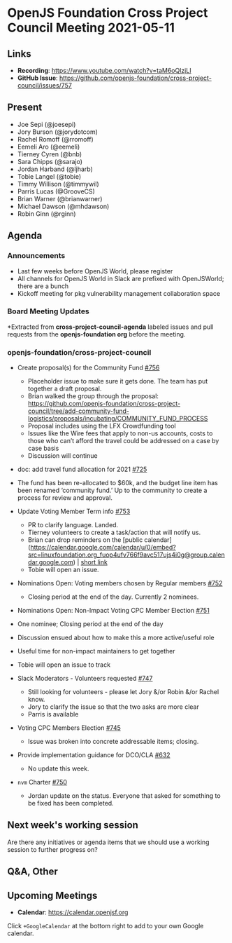 # OpenJS Foundation Cross Project Council Meeting 2021-05-11

## Links

* **Recording**: https://www.youtube.com/watch?v=taM6oQlzjLI
* **GitHub Issue**: https://github.com/openjs-foundation/cross-project-council/issues/757

## Present

* Joe Sepi (@joesepi)
* Jory Burson (@jorydotcom)
* Rachel Romoff (@rromoff)
* Eemeli Aro (@eemeli)
* Tierney Cyren (@bnb)
* Sara Chipps (@sarajo)
* Jordan Harband (@ljharb)
* Tobie Langel (@tobie)
* Timmy Willison (@timmywil)
* Parris Lucas (@GrooveCS)
* Brian Warner (@brianwarner)
* Michael Dawson (@mhdawson)
* Robin Ginn (@rginn)

## Agenda

### Announcements

* Last few weeks before OpenJS World, please register
* All channels for OpenJS World in Slack are prefixed with OpenJSWorld; there are a bunch
* Kickoff meeting for pkg vulnerability management collaboration space 

### Board Meeting Updates

*Extracted from **cross-project-council-agenda** labeled issues and pull requests from the **openjs-foundation org** before the meeting.

### openjs-foundation/cross-project-council

* Create proposal(s) for the Community Fund [#756](https://github.com/openjs-foundation/cross-project-council/issues/756)
  * Placeholder issue to make sure it gets done. The team has put together a draft proposal. 
  * Brian walked the group through the proposal: https://github.com/openjs-foundation/cross-project-council/tree/add-community-fund-logistics/proposals/incubating/COMMUNITY_FUND_PROCESS
  * Proposal includes using the LFX Crowdfunding tool
  * Issues like the Wire fees that apply to non-us accounts, costs to those who can’t afford the travel could be addressed on a case by case basis
  * Discussion will continue

* doc: add travel fund allocation for 2021 [#725](https://github.com/openjs-foundation/cross-project-council/pull/725)

* The fund has been re-allocated to $60k, and the budget line item has been renamed ‘community fund.’ Up to the community to create a process for review and approval. 

* Update Voting Member Term info [#753](https://github.com/openjs-foundation/cross-project-council/pull/753)
  * PR to clarify language. Landed.
  * Tierney volunteers to create a task/action that will notify us.
  * Brian can drop reminders on the [public calendar] (https://calendar.google.com/calendar/u/0/embed?src=linuxfoundation.org_fuop4ufv766f9avc517ujs4i0g@group.calendar.google.com) |  [short link](http://bit.ly/openjs-calendar )
  * Tobie will open an issue.

* Nominations Open: Voting members chosen by Regular members [#752](https://github.com/openjs-foundation/cross-project-council/issues/752)
  * Closing period at the end of the day. Currently 2 nominees.

* Nominations Open: Non-Impact Voting CPC Member Election [#751](https://github.com/openjs-foundation/cross-project-council/issues/751)
 * One nominee; Closing period at the end of the day
 * Discussion ensued about how to make this a more active/useful role
 * Useful time for non-impact maintainers to get together 
 * Tobie will open an issue to track

* Slack Moderators - Volunteers requested [#747](https://github.com/openjs-foundation/cross-project-council/issues/747)
  * Still looking for volunteers - please let Jory &/or Robin &/or Rachel know. 
  * Jory to clarify the issue so that the two asks are more clear
  * Parris is available

* Voting CPC Members Election [#745](https://github.com/openjs-foundation/cross-project-council/issues/745)
  * Issue was broken into concrete addressable items; closing.

* Provide implementation guidance for DCO/CLA [#632](https://github.com/openjs-foundation/cross-project-council/issues/632)
  * No update this week.

* `nvm` Charter
[#750](https://github.com/openjs-foundation/cross-project-council/issues/750)
  * Jordan update on the status. Everyone that asked for something to be fixed has been completed.


## Next week's working session

Are there any initiatives or agenda items that we should use a working session to further progress on?

## Q&A, Other

## Upcoming Meetings

* **Calendar**: <https://calendar.openjsf.org>

Click `+GoogleCalendar` at the bottom right to add to your own Google calendar.
